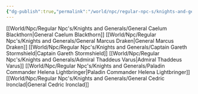 ```yaml
---
{"dg-publish":true,"permalink":"/world/npc/regular-npc-s/knights-and-generals/knights-and-generals/"}
---
```


[[World/Npc/Regular Npc's/Knights and Generals/General Caelum Blackthorn\|General Caelum Blackthorn]]
[[World/Npc/Regular Npc's/Knights and Generals/General Marcus Draken\|General Marcus Draken]]
[[World/Npc/Regular Npc's/Knights and Generals/Captain Gareth Stormshield\|Captain Gareth Stormshield]]
[[World/Npc/Regular Npc's/Knights and Generals/Admiral Thaddeus Varus\|Admiral Thaddeus Varus]]
[[World/Npc/Regular Npc's/Knights and Generals/Paladin Commander Helena Lightbringer\|Paladin Commander Helena Lightbringer]]
[[World/Npc/Regular Npc's/Knights and Generals/General Cedric Ironclad\|General Cedric Ironclad]]